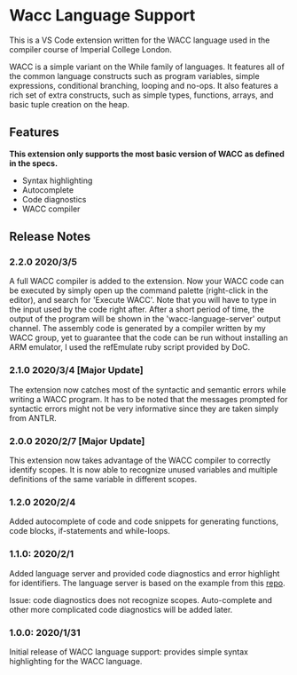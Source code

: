 # Wacc Language Support

This is a VS Code extension written for the WACC language used in the compiler course of Imperial College London.

WACC is a simple variant on the While family of languages. It features all of the common language constructs such as program variables, simple expressions, conditional branching, looping and no-ops. It also features a rich set of extra constructs, such as simple types, functions, arrays, and basic tuple creation on the heap.

## Features
__This extension only supports the most basic version of WACC as defined in the specs.__

- Syntax highlighting
- Autocomplete
- Code diagnostics
- WACC compiler

## Release Notes

### 2.2.0 2020/3/5
A full WACC compiler is added to the extension. Now your WACC code can be executed
by simply open up the command palette (right-click in the editor), and search
for 'Execute WACC'. Note that you will have to type in the input used by the 
code right after. After a short period of time, the output of the program will be
shown in the 'wacc-language-server' output channel. The assembly code is generated by a 
compiler written by my WACC group, yet to guarantee that the code can be run without
installing an ARM emulator, I used the refEmulate ruby script provided by DoC.

### 2.1.0 2020/3/4 [Major Update]
The extension now catches most of the syntactic and semantic errors while writing
a WACC program. It has to be noted that the messages prompted for syntactic errors
might not be very informative since they are taken simply from ANTLR.

### 2.0.0 2020/2/7 [Major Update]
This extension now takes advantage of the WACC compiler to correctly identify
scopes. It is now able to recognize unused variables and multiple definitions of the
same variable in different scopes.

### 1.2.0 2020/2/4
Added autocomplete of code and code snippets for generating functions, code blocks,
if-statements and while-loops.

### 1.1.0: 2020/2/1
Added language server and provided code diagnostics and error highlight for identifiers.
The language server is based on the example from this [repo]("https://github.com/Microsoft/vscode-extension-samples").

Issue: code diagnostics does not recognize scopes. Auto-complete and other more
complicated code diagnostics will be added later.

### 1.0.0: 2020/1/31
Initial release of WACC language support:
provides simple syntax highlighting for the WACC language.